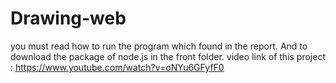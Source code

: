 # Drawing-web
you must read how to run the program which found in the report.
And to download the package of node.js in the front folder.
video link of this project :
https://www.youtube.com/watch?v=oNYu6GFyfF0

